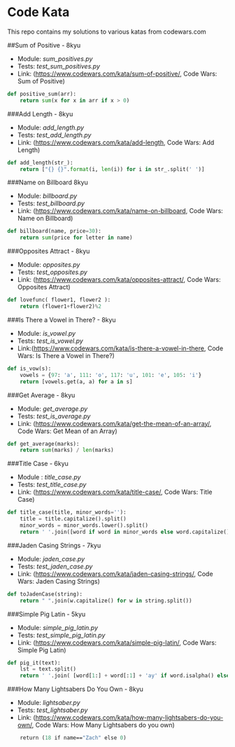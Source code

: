 # Code Kata
This repo contains my solutions to various katas from codewars.com

##Sum of Positive - 8kyu  

- Module: *sum_positives.py*    
- Tests: *test_sum_positives.py*  
- Link: (https://www.codewars.com/kata/sum-of-positive/, Code Wars: Sum of Positive)

```python
def positive_sum(arr):
    return sum(x for x in arr if x > 0)
```

###Add Length - 8kyu

- Module: *add_length.py*
- Tests: *test_add_length.py*
- Link: (https://www.codewars.com/kata/add-length, Code Wars: Add Length)

```python
def add_length(str_):
    return ["{} {}".format(i, len(i)) for i in str_.split(' ')]
```

###Name on Billboard 8kyu

- Module: *billboard.py*
- Tests: *test_billboard.py*
- Link: (https://www.codewars.com/kata/name-on-billboard, Code Wars: Name on Billboard)

```python
def billboard(name, price=30):
    return sum(price for letter in name)
```

###Opposites Attract - 8kyu

- Module: *opposites.py*
- Tests: *test_opposites.py*
- Link: (https://www.codewars.com/kata/opposites-attract/, Code Wars: Opposites Attract)

```python
def lovefunc( flower1, flower2 ):
    return (flower1+flower2)%2
```

###Is There a Vowel in There? - 8kyu
- Module: *is_vowel.py*
- Tests: *test_is_vowel.py*
- Link:(https://www.codewars.com/kata/is-there-a-vowel-in-there, Code Wars: Is There a Vowel in There?)

```python
def is_vow(s):
    vowels = {97: 'a', 111: 'o', 117: 'u', 101: 'e', 105: 'i'}
    return [vowels.get(a, a) for a in s]
```

###Get Average - 8kyu
- Module: *get_average.py*
- Tests: *test_is_average.py*
- Link: (https://www.codewars.com/kata/get-the-mean-of-an-array/, Code Wars: Get Mean of an Array)

```python
def get_average(marks):
    return sum(marks) / len(marks)

```

###Title Case - 6kyu
- Module : *title_case.py*
- Tests: *test_title_case.py*
- Link: (https://www.codewars.com/kata/title-case/, Code Wars: Title Case)

```python
def title_case(title, minor_words=''):
    title = title.capitalize().split()
    minor_words = minor_words.lower().split()
    return ' '.join([word if word in minor_words else word.capitalize() for word in title])
```

###Jaden Casing Strings - 7kyu
- Module: *jaden_case.py*
- Tests: *test_jaden_case.py*
- Link: (https://www.codewars.com/kata/jaden-casing-strings/, Code Wars: Jaden Casing Strings)

```python
def toJadenCase(string):        
    return " ".join(w.capitalize() for w in string.split())
```

###Simple Pig Latin - 5kyu
- Module: *simple_pig_latin.py*
- Tests: *test_simple_pig_latin.py*
- Link: (https://www.codewars.com/kata/simple-pig-latin/, Code Wars: Simple Pig Latin)

```python
def pig_it(text):
    lst = text.split()
    return ' '.join( [word[1:] + word[:1] + 'ay' if word.isalpha() else word for word in lst])
```

###How Many Lightsabers Do You Own - 8kyu
- Module: *lightsaber.py*
- Tests: *test_lightsaber.py*
- Link: (https://www.codewars.com/kata/how-many-lightsabers-do-you-own/, Code Wars: How Many Lightsabers do you own)

```def howManyLightsabersDoYouOwn(name=""):
    return (18 if name=="Zach" else 0)
```